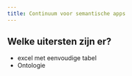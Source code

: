 ```yaml
---
title: Continuum voor semantische apps
---
```


## Welke uitersten zijn er?
- excel met eenvoudige tabel
- Ontologie

